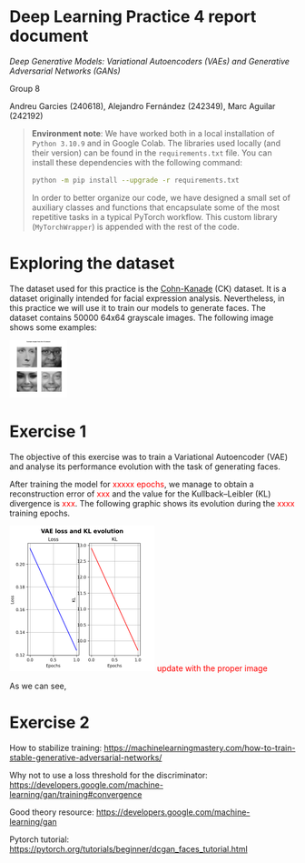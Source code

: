 # Deep Learning Practice 4 report document

*Deep Generative Models: Variational Autoencoders (VAEs) and Generative Adversarial Networks (GANs)*

Group 8

Andreu Garcies (240618), Alejandro Fernández (242349), Marc Aguilar (242192)

> **Environment note**: We have worked both in a local installation of `Python 3.10.9` and in Google Colab. The libraries used locally (and their version) can be found in the `requirements.txt` file. You can install these dependencies with the following command:
>
> ```bash
> python -m pip install --upgrade -r requirements.txt
> ```
>
> In order to better organize our code, we have designed a small set of auxiliary classes and functions that encapsulate some of the most repetitive tasks in a typical PyTorch workflow. This custom library (`MyTorchWrapper`) is appended with the rest of the code.

# Exploring the dataset

The dataset used for this practice is the [Cohn-Kanade](http://www.jeffcohn.net/wp-content/uploads/2020/02/Cohn-Kanade_Database.pdf.pdf) (CK) dataset. It is a dataset originally intended for facial expression analysis. Nevertheless, in this practice we will use it to train our models to generate faces. The dataset contains 50000 64x64 grayscale images. The following image shows some examples:

<img src="Results/ck_examples.png" style="zoom:10%"></img>

# Exercise 1

The objective of this exercise was to train a Variational Autoencoder (VAE) and analyse its performance evolution with the task of generating faces.

After training the model for <span style="color:red">xxxxx epochs</span>, we manage to obtain a reconstruction error of <span style="color:red">xxx</span> and the value for the Kullback–Leibler (KL) divergence is <span style="color:red">xxx</span>. The following graphic shows its evolution during the <span style="color:red">xxxx</span> training epochs.

<img src="Results/vae_loss_evolution.png" style="zoom:25%"></img> <span style="color:red">update with the proper image</span>

As we can see, 

# Exercise 2





How to stabilize training: https://machinelearningmastery.com/how-to-train-stable-generative-adversarial-networks/

Why not to use a loss threshold for the discriminator: https://developers.google.com/machine-learning/gan/training#convergence

Good theory resource: https://developers.google.com/machine-learning/gan

Pytorch tutorial: https://pytorch.org/tutorials/beginner/dcgan_faces_tutorial.html